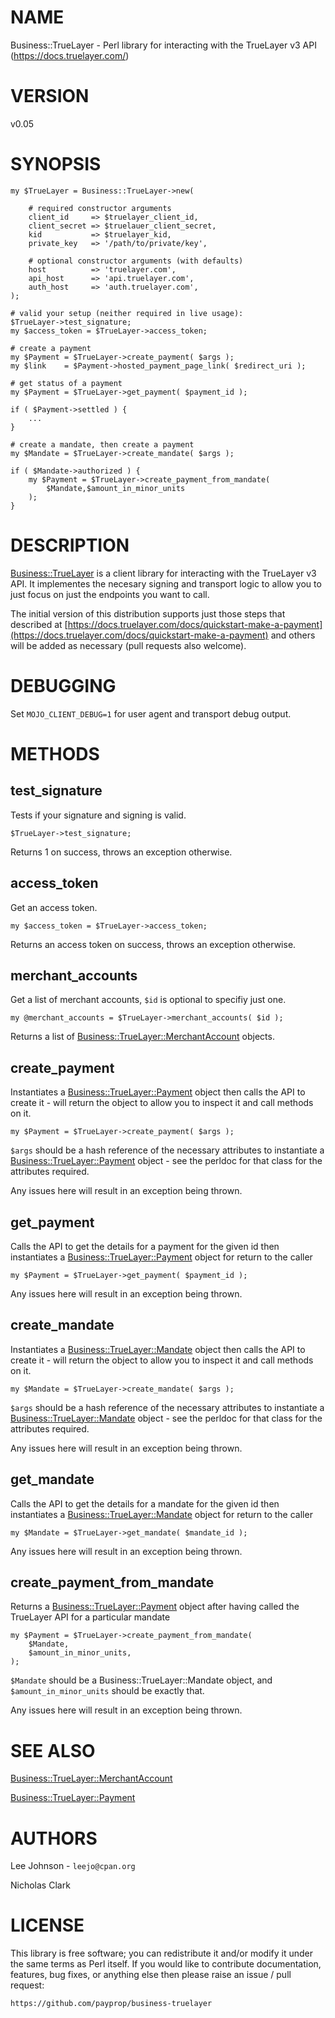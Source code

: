 # NAME

Business::TrueLayer - Perl library for interacting with the TrueLayer v3 API
(https://docs.truelayer.com/)

# VERSION

v0.05

# SYNOPSIS

    my $TrueLayer = Business::TrueLayer->new(

        # required constructor arguments
        client_id     => $truelayer_client_id,
        client_secret => $truelauer_client_secret,
        kid           => $truelayer_kid,
        private_key   => '/path/to/private/key',

        # optional constructor arguments (with defaults)
        host          => 'truelayer.com',
        api_host      => 'api.truelayer.com',
        auth_host     => 'auth.truelayer.com',
    );

    # valid your setup (neither required in live usage):
    $TrueLayer->test_signature;
    my $access_token = $TrueLayer->access_token;

    # create a payment
    my $Payment = $TrueLayer->create_payment( $args );
    my $link    = $Payment->hosted_payment_page_link( $redirect_uri );

    # get status of a payment
    my $Payment = $TrueLayer->get_payment( $payment_id );

    if ( $Payment->settled ) {
        ...
    }

    # create a mandate, then create a payment
    my $Mandate = $TrueLayer->create_mandate( $args );

    if ( $Mandate->authorized ) {
        my $Payment = $TrueLayer->create_payment_from_mandate(
            $Mandate,$amount_in_minor_units
        );
    }

# DESCRIPTION

[Business::TrueLayer](https://metacpan.org/pod/Business%3A%3ATrueLayer) is a client library for interacting with the
TrueLayer v3 API. It implementes the necesary signing and transport logic
to allow you to just focus on just the endpoints you want to call.

The initial version of this distribution supports just those steps that
described at [https://docs.truelayer.com/docs/quickstart-make-a-payment](https://docs.truelayer.com/docs/quickstart-make-a-payment)
and others will be added as necessary (pull requests also welcome).

# DEBUGGING

Set `MOJO_CLIENT_DEBUG=1` for user agent and transport debug output.

# METHODS

## test\_signature

Tests if your signature and signing is valid.

    $TrueLayer->test_signature;

Returns 1 on success, throws an exception otherwise.

## access\_token

Get an access token.

    my $access_token = $TrueLayer->access_token;

Returns an access token on success, throws an exception otherwise.

## merchant\_accounts

Get a list of merchant accounts, `$id` is optional to specifiy just one.

    my @merchant_accounts = $TrueLayer->merchant_accounts( $id );

Returns a list of [Business::TrueLayer::MerchantAccount](https://metacpan.org/pod/Business%3A%3ATrueLayer%3A%3AMerchantAccount) objects.

## create\_payment

Instantiates a [Business::TrueLayer::Payment](https://metacpan.org/pod/Business%3A%3ATrueLayer%3A%3APayment) object then calls the
API to create it - will return the object to allow you to inspect it
and call methods on it.

    my $Payment = $TrueLayer->create_payment( $args );

`$args` should be a hash reference of the necessary attributes to
instantiate a [Business::TrueLayer::Payment](https://metacpan.org/pod/Business%3A%3ATrueLayer%3A%3APayment) object - see the perldoc
for that class for the attributes required.

Any issues here will result in an exception being thrown.

## get\_payment

Calls the API to get the details for a payment for the given id then
instantiates a [Business::TrueLayer::Payment](https://metacpan.org/pod/Business%3A%3ATrueLayer%3A%3APayment) object for return to
the caller

    my $Payment = $TrueLayer->get_payment( $payment_id );

Any issues here will result in an exception being thrown.

## create\_mandate

Instantiates a [Business::TrueLayer::Mandate](https://metacpan.org/pod/Business%3A%3ATrueLayer%3A%3AMandate) object then calls the
API to create it - will return the object to allow you to inspect it
and call methods on it.

    my $Mandate = $TrueLayer->create_mandate( $args );

`$args` should be a hash reference of the necessary attributes to
instantiate a [Business::TrueLayer::Mandate](https://metacpan.org/pod/Business%3A%3ATrueLayer%3A%3AMandate) object - see the perldoc
for that class for the attributes required.

Any issues here will result in an exception being thrown.

## get\_mandate

Calls the API to get the details for a mandate for the given id then
instantiates a [Business::TrueLayer::Mandate](https://metacpan.org/pod/Business%3A%3ATrueLayer%3A%3AMandate) object for return to
the caller

    my $Mandate = $TrueLayer->get_mandate( $mandate_id );

Any issues here will result in an exception being thrown.

## create\_payment\_from\_mandate

Returns a [Business::TrueLayer::Payment](https://metacpan.org/pod/Business%3A%3ATrueLayer%3A%3APayment) object after having called
the TrueLayer API for a particular mandate

    my $Payment = $TrueLayer->create_payment_from_mandate(
        $Mandate,
        $amount_in_minor_units,
    );

`$Mandate` should be a Business::TrueLayer::Mandate object, and
`$amount_in_minor_units` should be exactly that.

Any issues here will result in an exception being thrown.

# SEE ALSO

[Business::TrueLayer::MerchantAccount](https://metacpan.org/pod/Business%3A%3ATrueLayer%3A%3AMerchantAccount)

[Business::TrueLayer::Payment](https://metacpan.org/pod/Business%3A%3ATrueLayer%3A%3APayment)

# AUTHORS

Lee Johnson - `leejo@cpan.org`

Nicholas Clark

# LICENSE

This library is free software; you can redistribute it and/or modify it under
the same terms as Perl itself. If you would like to contribute documentation,
features, bug fixes, or anything else then please raise an issue / pull request:

    https://github.com/payprop/business-truelayer

